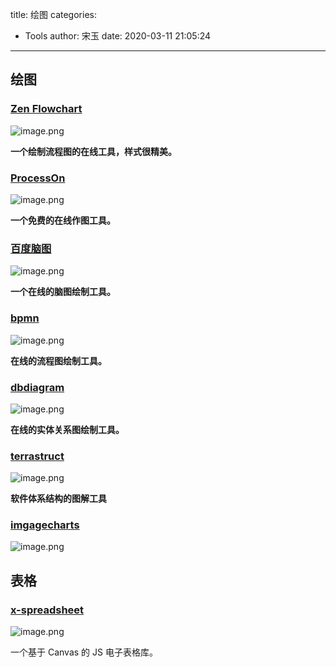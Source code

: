 title: 绘图
categories:
 - Tools
author: 宋玉
date: 2020-03-11 21:05:24
---

## 绘图

### [Zen Flowchart](https://www.zenflowchart.com/)
![image.png](https://cdn.nlark.com/yuque/0/2020/png/394169/1582386318774-4afb5046-a206-49b3-9d16-eeb34e5076f1.png#align=left&display=inline&height=765&name=image.png&originHeight=1530&originWidth=2872&size=593099&status=done&style=none&width=1436)

**一个绘制流程图的在线工具，样式很精美。**

### [ProcessOn](https://www.processon.com/)
![image.png](https://cdn.nlark.com/yuque/0/2020/png/394169/1582386366193-68f16d46-24f4-4614-8f25-bb1427611bd0.png#align=left&display=inline&height=766&name=image.png&originHeight=1532&originWidth=2874&size=626793&status=done&style=none&width=1437)

**一个免费的在线作图工具。**

### [百度脑图](https://naotu.baidu.com)
![image.png](https://cdn.nlark.com/yuque/0/2020/png/394169/1582386402193-efdd02a1-04bf-4af3-8787-d4e04c3fd1c5.png#align=left&display=inline&height=761&name=image.png&originHeight=1522&originWidth=2868&size=2557715&status=done&style=none&width=1434)

**一个在线的脑图绘制工具。**

### [bpmn](https://demo.bpmn.io/s/start)
![image.png](https://cdn.nlark.com/yuque/0/2020/png/394169/1582386436731-892ce275-cb12-4401-ab26-c585098b5d6b.png#align=left&display=inline&height=767&name=image.png&originHeight=1534&originWidth=2872&size=245909&status=done&style=none&width=1436)

**在线的流程图绘制工具。**

### [dbdiagram](https://dbdiagram.io/home)
![image.png](https://cdn.nlark.com/yuque/0/2020/png/394169/1582386466399-5f3a6436-4aaa-4456-8bcd-cad079b04bf5.png#align=left&display=inline&height=760&name=image.png&originHeight=1520&originWidth=2870&size=1152695&status=done&style=none&width=1435)

**在线的实体关系图绘制工具。**

### [terrastruct](https://terrastruct.com/)
![image.png](https://cdn.nlark.com/yuque/0/2020/png/394169/1582642542195-edfb1b21-2f8e-460f-80f9-f117f6f956ae.png#align=left&display=inline&height=764&name=image.png&originHeight=1528&originWidth=2866&size=509361&status=done&style=none&width=1433)

**软件体系结构的图解工具**

### [imgagecharts](https://www.image-charts.com/#feature)
![image.png](https://cdn.nlark.com/yuque/0/2020/png/394169/1582642674753-8efceeb1-be5d-4cb9-a9d7-6d8ae63ccd0b.png#align=left&display=inline&height=762&name=image.png&originHeight=1524&originWidth=2880&size=243904&status=done&style=none&width=1440)

## 表格

### [x-spreadsheet](https://github.com/myliang/x-spreadsheet)
![image.png](https://cdn.nlark.com/yuque/0/2020/png/394169/1583546312025-83c7d76f-e5a9-417f-8835-35033827b572.png#align=left&display=inline&height=229&name=image.png&originHeight=457&originWidth=800&size=110155&status=done&style=none&width=400)

一个基于 Canvas 的 JS 电子表格库。
